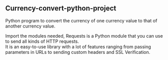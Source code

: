 ## Currency-convert-python-project


Python program to convert the currency of one currency value to that of another currency value.


Import the modules needed, Requests is a Python module that you can use to send all kinds of HTTP requests.  
It is an easy-to-use library with a lot of features ranging from passing parameters in URLs to sending custom headers and SSL Verification.  
